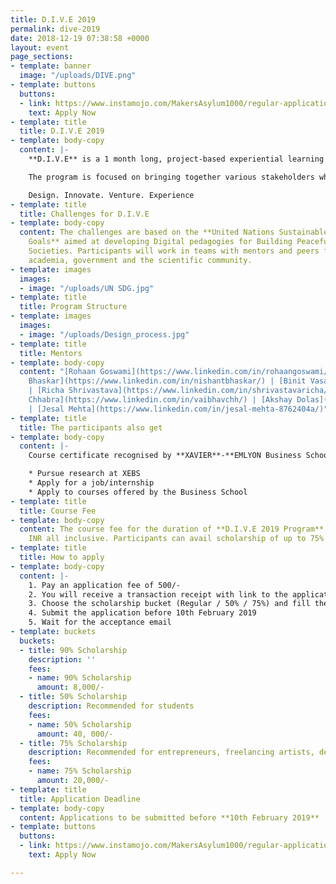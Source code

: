 ```yaml
---
title: D.I.V.E 2019
permalink: dive-2019
date: 2018-12-19 07:38:58 +0000
layout: event
page_sections:
- template: banner
  image: "/uploads/DIVE.png"
- template: buttons
  buttons:
  - link: https://www.instamojo.com/MakersAsylum1000/regular-application-fee-xebs-2019/
    text: Apply Now
- template: title
  title: D.I.V.E 2019
- template: body-copy
  content: |-
    **D.I.V.E** is a 1 month long, project-based experiential learning program which **Maker’s Asylum** will be conducting in March 2019 in partnership with [**XAVIER**-**EMLYON Business School**](http://xebs.edu.in/index.html).

    The program is focused on bringing together various stakeholders which include entrepreneurs, students and corporate organisations. Participant’s will get a unique firsthand experience in the areas of **frugal innovation**, **BOP economics**, **social innovation**, **social enterprise** and **CSR** to name a few.

    Design. Innovate. Venture. Experience
- template: title
  title: Challenges for D.I.V.E
- template: body-copy
  content: The challenges are based on the **United Nations Sustainable Development
    Goals** aimed at developing Digital pedagogies for Building Peaceful and Sustainable
    Societies. Participants will work in teams with mentors and peers from the industry,
    academia, government and the scientific community.
- template: images
  images:
  - image: "/uploads/UN SDG.jpg"
- template: title
  title: Program Structure
- template: images
  images:
  - image: "/uploads/Design_process.jpg"
- template: title
  title: Mentors
- template: body-copy
  content: "[Rohaan Goswami](https://www.linkedin.com/in/rohaangoswami/) | [Nishant
    Bhaskar](https://www.linkedin.com/in/nishantbhaskar/) | [Binit Vasa](https://www.linkedin.com/in/binitvasa/)
    | [Richa Shrivastava](https://www.linkedin.com/in/shrivastavaricha/) |[ Vaibhav
    Chhabra](https://www.linkedin.com/in/vaibhavchh/) | [Akshay Dolas](https://www.linkedin.com/in/akshaydolas/)
    | [Jesal Mehta](https://www.linkedin.com/in/jesal-mehta-8762404a/)"
- template: title
  title: The participants also get
- template: body-copy
  content: |-
    Course certificate recognised by **XAVIER**-**EMLYON Business School** (XEBS) in its 6 campuses across the globe. On successful completion of the program you will get an access to XEBS' infrastructure by means of opportunities to:

    * Pursue research at XEBS
    * Apply for a job/internship
    * Apply to courses offered by the Business School
- template: title
  title: Course Fee
- template: body-copy
  content: The course fee for the duration of **D.I.V.E 2019 Program** is 80,000/-
    INR all inclusive. Participants can avail scholarship of up to 75%
- template: title
  title: How to apply
- template: body-copy
  content: |-
    1. Pay an application fee of 500/-
    2. You will receive a transaction receipt with link to the application form over your registered email.
    3. Choose the scholarship bucket (Regular / 50% / 75%) and fill the form along with a one-minute video on YouTube
    4. Submit the application before 10th February 2019
    5. Wait for the acceptance email
- template: buckets
  buckets:
  - title: 90% Scholarship
    description: ''
    fees:
    - name: 90% Scholarship
      amount: 8,000/-
  - title: 50% Scholarship
    description: Recommended for students
    fees:
    - name: 50% Scholarship
      amount: 40, 000/-
  - title: 75% Scholarship
    description: Recommended for entrepreneurs, freelancing artists, designers
    fees:
    - name: 75% Scholarship
      amount: 20,000/-
- template: title
  title: Application Deadline
- template: body-copy
  content: Applications to be submitted before **10th February 2019**
- template: buttons
  buttons:
  - link: https://www.instamojo.com/MakersAsylum1000/regular-application-fee-xebs-2019/
    text: Apply Now

---
```

